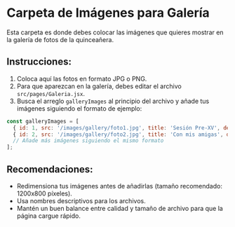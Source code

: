 # Carpeta de Imágenes para Galería

Esta carpeta es donde debes colocar las imágenes que quieres mostrar en la galería de fotos de la quinceañera.

## Instrucciones:

1. Coloca aquí las fotos en formato JPG o PNG.
2. Para que aparezcan en la galería, debes editar el archivo `src/pages/Galeria.jsx`.
3. Busca el arreglo `galleryImages` al principio del archivo y añade tus imágenes siguiendo el formato de ejemplo:

```javascript
const galleryImages = [
  { id: 1, src: '/images/gallery/foto1.jpg', title: 'Sesión Pre-XV', description: 'Fotos de la sesión previa' },
  { id: 2, src: '/images/gallery/foto2.jpg', title: 'Con mis amigas', description: 'Preparativos' },
  // Añade más imágenes siguiendo el mismo formato
];
```

## Recomendaciones:

- Redimensiona tus imágenes antes de añadirlas (tamaño recomendado: 1200x800 píxeles).
- Usa nombres descriptivos para los archivos.
- Mantén un buen balance entre calidad y tamaño de archivo para que la página cargue rápido.

